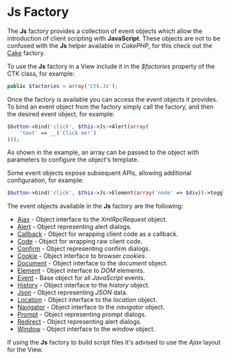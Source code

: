 Js Factory
==========

The **Js** factory provides a collection of event objects which allow the introduction of client scripting with **JavaScript**. These objects are not to be confused with the **Js** helper available in *CakePHP*, for this check out the [Cake](https://github.com/jameswatts/cake-factory) factory.

To use the **Js** factory in a View include it in the *$factories* property of the CTK class, for example:

```php
public $factories = array('Ctk.Js');
```

Once the factory is available you can access the event objects it provides. To bind an event object from the factory simply call the factory, and then the desired event object, for example:

```php
$button->bind('click', $this->Js->Alert(array(
	'text' => __('Click me!')
)));
```

As shown in the example, an array can be passed to the object with parameters to configure the object's template.

Some event objects expose subsequent APIs, allowing additional configuration, for example:

```php
$button->bind('click', $this->Js->Element(array('node' => $div))->toggle()); // Element wraps the node, then toggle() appends the client code
```

The event objects available in the **Js** factory are the following:

* [Ajax](Js/Ajax.md) - Object interface to the *XmlRpcRequest* object.
* [Alert](Js/Alert.md) - Object representing alert dialogs.
* [Callback](Js/Callback.md) - Object for wrapping client code as a callback.
* [Code](Js/Code.md) - Object for wrapping raw client code.
* [Confirm](Js/Confirm.md) - Object representing confirm dialogs.
* [Cookie](Js/Cookie.md) - Object interface to browser *cookies*.
* [Document](Js/Document.md) - Object interface to the *document* object.
* [Element](Js/Element.md) - Object interface to *DOM* elements.
* [Event](Js/Event.md) - Base object for all *JavaScript* events.
* [History](Js/History.md) - Object interface to the *history* object.
* [Json](Js/Json.md) - Object representing *JSON* data.
* [Location](Js/Location.md) - Object interface to the *location* object.
* [Navigator](Js/Navigator.md) - Object interface to the *navigator* object.
* [Prompt](Js/Prompt.md) - Object representing prompt dialogs.
* [Redirect](Js/Redirect.md) - Object representing alert dialogs.
* [Window](Js/Window.md) - Object interface to the *window* object.

If using the **Js** factory to build script files it's advised to use the *Ajax* layout for the View.

